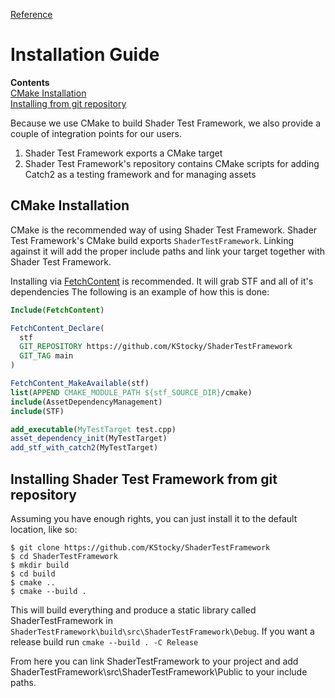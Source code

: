 [Reference](./ShaderTestFramework.md)

# Installation Guide

**Contents**<br>
[CMake Installation](#cmake-installation)<br>
[Installing from git repository](#installing-shader-test-framework-from-git-repository)<br>

Because we use CMake to build Shader Test Framework, we also provide a couple of
integration points for our users.

1) Shader Test Framework exports a CMake target
2) Shader Test Framework's repository contains CMake scripts for adding Catch2 as a testing framework and for managing assets

## CMake Installation

CMake is the recommended way of using Shader Test Framework. Shader Test Framework's CMake build exports `ShaderTestFramework`. Linking against
it will add the proper include paths and link your target together with Shader Test Framework.

Installing via [FetchContent](https://cmake.org/cmake/help/latest/module/FetchContent.html) is recommended. It will grab STF and all of it's dependencies
The following is an example of how this is done:

```cmake
Include(FetchContent)

FetchContent_Declare(
  stf
  GIT_REPOSITORY https://github.com/KStocky/ShaderTestFramework
  GIT_TAG main
)

FetchContent_MakeAvailable(stf)
list(APPEND CMAKE_MODULE_PATH ${stf_SOURCE_DIR}/cmake)
include(AssetDependencyManagement)
include(STF)

add_executable(MyTestTarget test.cpp)
asset_dependency_init(MyTestTarget)
add_stf_with_catch2(MyTestTarget)
```

## Installing Shader Test Framework from git repository

Assuming you have enough rights, you can just
install it to the default location, like so:
```
$ git clone https://github.com/KStocky/ShaderTestFramework
$ cd ShaderTestFramework
$ mkdir build
$ cd build
$ cmake ..
$ cmake --build .
```

This will build everything and produce a static library called ShaderTestFramework in `ShaderTestFramework\build\src\ShaderTestFramework\Debug`. If you want a release build run `cmake --build . -C Release`

From here you can link ShaderTestFramework to your project and add ShaderTestFramework\src\ShaderTestFramework\Public to your include paths.

